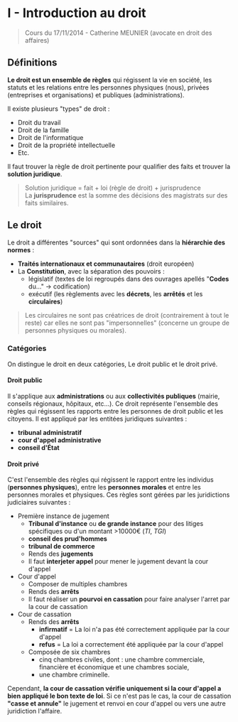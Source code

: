 # I - Introduction au droit

> Cours du 17/11/2014 - Catherine MEUNIER (avocate en droit des affaires)

## Définitions

**Le droit est un ensemble de règles** qui régissent la vie en société, les statuts et les relations entre les personnes physiques (nous), privées (entreprises et organisations) et publiques (administrations).

Il existe plusieurs "types" de droit :
  - Droit du travail
  - Droit de la famille
  - Droit de l'informatique
  - Droit de la propriété intellectuelle
  - Etc.

Il faut trouver la règle de droit pertinente pour qualifier des faits et trouver la **solution juridique**.

> Solution juridique = fait + loi (règle de droit) + jurisprudence  
> La **jurisprudence** est la somme des décisions des magistrats sur des faits similaires.

## Le droit

Le droit a différentes "sources" qui sont ordonnées dans la **hiérarchie des normes** :
- **Traités internationaux et communautaires** (droit européen)
- La **Constitution**, avec la séparation des pouvoirs :
    - législatif (textes de loi regroupés dans des ouvrages apellés "**Codes** du..." → codification)
    - exécutif (les règlements avec les **décrets**, les **arrêtés** et les **circulaires**)

> Les circulaires ne sont pas créatrices de droit (contrairement à tout le reste) car elles ne sont pas "impersonnelles" (concerne un groupe de personnes physiques ou morales).

### Catégories

On distingue le droit en deux catégories, Le droit public et le droit privé.

#### Droit public

Il s'applique aux **administrations** ou aux **collectivités publiques** (mairie, conseils régionaux, hôpitaux, etc...). Ce droit représente l'ensemble des règles qui régissent les rapports entre les personnes de droit public et les citoyens. Il est appliqué par les entitées juridiques suivantes :

- **tribunal administratif**
- **cour d'appel administrative**
- **conseil d'État**

#### Droit privé

C'est l'ensemble des règles qui régissent le rapport entre les individus (**personnes physiques**), entre les **personnes morales** et entre les personnes morales et physiques. Ces règles sont gérées par les juridictions judiciaires suivantes :

 - Première instance de jugement
    - **Tribunal d'instance** ou **de grande instance** pour des litiges spécifiques ou d'un montant >10000€ (*TI*, *TGI*)
    - **conseil des prud'hommes**
    - **tribunal de commerce**
    - Rends des **jugements**
    - Il faut **interjeter appel** pour mener le jugement devant la cour d'appel
 - Cour d'appel
    - Composer de multiples chambres
    - Rends des **arrêts**
    - Il faut réaliser un **pourvoi en cassation** pour faire analyser l'arret par la cour de cassation
 - Cour de cassation
    - Rends des **arrêts**
        - **infirmatif** = La loi n'a pas été correctement appliquée par la cour d'appel
        - **refus** = La loi a correctement été appliquée par la cour d'appel
    - Composée de six chambres
        - cinq chambres civiles, dont : une chambre commerciale, financière et économique et une chambres sociale,
        - une chambre criminelle.
 
Cependant, **la cour de cassation vérifie uniquement si la cour d'appel a bien appliqué le bon texte de loi**. Si ce n'est pas le cas, la cour de cassation **"casse et annule"** le jugement et renvoi en cour d'appel ou vers une autre juridiction l'affaire.